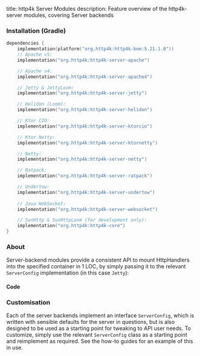 title: http4k Server Modules
description: Feature overview of the http4k-server modules, covering Server backends

### Installation (Gradle)

```kotlin
dependencies {
    implementation(platform("org.http4k:http4k-bom:5.21.1.0"))
    // Apache v5: 
    implementation("org.http4k:http4k-server-apache")

    // Apache v4: 
    implementation("org.http4k:http4k-server-apache4")

    // Jetty & JettyLoom: 
    implementation("org.http4k:http4k-server-jetty")

    // Helidon (Loom): 
    implementation("org.http4k:http4k-server-helidon")

    // Ktor CIO: 
    implementation("org.http4k:http4k-server-ktorcio")

    // Ktor Netty: 
    implementation("org.http4k:http4k-server-ktornetty")

    // Netty: 
    implementation("org.http4k:http4k-server-netty")

    // Ratpack: 
    implementation("org.http4k:http4k-server-ratpack")

    // Undertow: 
    implementation("org.http4k:http4k-server-undertow")
    
    // Java WebSocket:
    implementation("org.http4k:http4k-server-websocket")

    // SunHttp & SunHttpLoom (for development only): 
    implementation("org.http4k:http4k-core")
}
```

### About
Server-backend modules provide a consistent API to mount HttpHandlers into the specified container in 1 LOC, by 
simply passing it to the relevant `ServerConfig` implementation (in this case `Jetty`):

#### Code [<img class="octocat"/>](https://github.com/http4k/http4k/blob/master/src/docs/guide/reference/servers/example_http.kt)

<script src="https://gist-it.appspot.com/https://github.com/http4k/http4k/blob/master/src/docs/guide/reference/servers/example_http.kt"></script>

### Customisation
Each of the server backends implement an interface `ServerConfig`, which is written with sensible defaults for the server in questions, 
but is also designed to be used as a starting point for tweaking to API user needs. To customize, simply use the relevant `ServerConfig` 
class as a starting point and reimplement as required. See the how-to guides for an example of this in use.
